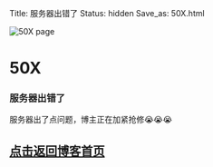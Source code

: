 Title: 服务器出错了
Status: hidden
Save_as: 50X.html

![50X page]({static}/images/50x-page.png)

# 50X

### 服务器出错了
服务器出了点问题，博主正在加紧抢修:sob::sob::sob:

## [点击返回博客首页](http://www.EWhisper.cn)
